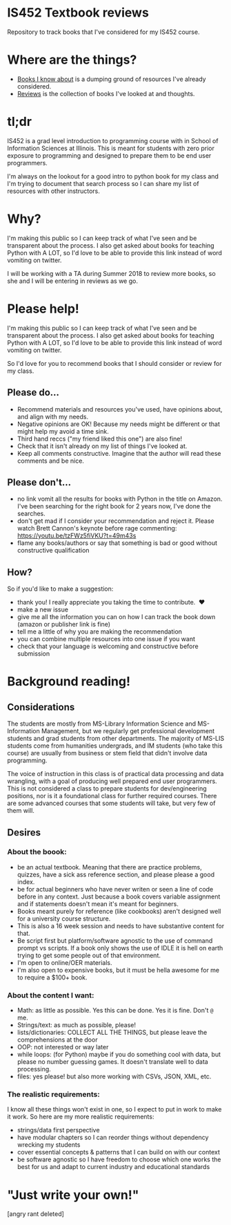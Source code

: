 # IS452 Textbook reviews
Repository to track books that I've considered for my IS452 course.

# Where are the things?

* [Books I know about](books-i-know-about.md) is a dumping ground of resources I've already considered.
* [Reviews](reviews.md) is the collection of books I've looked at and thoughts.

# tl;dr

IS452 is a grad level introduction to programming course with in School of Information Sciences at Illinois.  This is meant for students with zero prior exposure to programming and designed to prepare them to be end user programmers.  

I'm always on the lookout for a good intro to python book for my class and I'm trying to document that search process so I can share my list of resources with other instructors.

# Why?

I'm making this public so I can keep track of what I've seen and be transparent about the process.  I also get asked about books for teaching Python with A LOT, so I'd love to be able to provide this link instead of word vomiting on twitter.

I will be working with a TA during Summer 2018 to review more books, so she and I will be entering in reviews as we go.

# Please help!

I'm making this public so I can keep track of what I've seen and be transparent about the process.  I also get asked about books for teaching Python with A LOT, so I'd love to be able to provide this link instead of word vomiting on twitter.

So I'd love for you to recommend books that I should consider or review for my class.

## Please do...

* Recommend materials and resources you've used, have opinions about, and align with my needs.  
* Negative opinions are OK! Because my needs might be different or that might help my avoid a time sink.  
* Third hand reccs ("my friend liked this one") are also fine!
* Check that it isn't already on my list of things I've looked at.
* Keep all comments constructive.  Imagine that the author will read these comments and be nice.

## Please don't...

* no link vomit all the results for books with Python in the title on Amazon.  I've been searching for the right book for 2 years now, I've done the searches. 
* don't get mad if I consider your recommendation and reject it.  Please watch Brett Cannon's keynote before rage commenting: https://youtu.be/tzFWz5fiVKU?t=49m43s
* flame any books/authors or say that something is bad or good without constructive qualification

## How?

So if you'd like to make a suggestion:

* thank you! I really appreciate you taking the time to contribute.  ❤️
* make a new issue
* give me all the information you can on how I can track the book down (amazon or publisher link is fine)
* tell me a little of why you are making the recommendation
* you can combine multiple resources into one issue if you want
* check that your language is welcoming and constructive before submission

# Background reading!

## Considerations 

The students are mostly from MS-Library Information Science and MS-Information Management, but we regularly get professional development students and grad students from other departments. The majority of MS-LIS students come from humanities undergrads, and IM students (who take this course) are usually from business or stem field that didn't involve data programming.

The voice of instruction in this class is of practical data processing and data wrangling, with a goal of producing well prepared end user programmers.  This is not considered a class to prepare students for dev/engineering positions, nor is it a foundational class for further required courses.  There are some advanced courses that some students will take, but very few of them will.

## Desires

### About the boook:

* be an actual textbook.  Meaning that there are practice problems, quizzes, have a sick ass reference section, and please please a good index.  
* be for actual beginners who have never writen or seen a line of code before in any context.  Just because a book covers variable assignment and if statements doesn't mean it's meant for beginners.
* Books meant purely for reference (like cookbooks) aren't designed well for a university course structure.  
* This is also a 16 week session and needs to have substantive content for that.
* Be script first but platform/software agnostic to the use of command prompt vs scripts.  If a book only shows the use of IDLE it is hell on earth trying to get some people out of that environment.  
* I'm open to online/OER materials.
* I'm also open to expensive books, but it must be hella awesome for me to require a $100+ book.

### About the content I want: 

* Math: as little as possible. Yes this can be done. Yes it is fine. Don't `@` me.
* Strings/text: as much as possible, please!
* lists/dictionaries:  COLLECT ALL THE THINGS, but please leave the comprehensions at the door
* OOP: not interested or way later
* while loops: (for Python) maybe if you do something cool with data, but please no number guessing games. It doesn't translate well to data processing.
* files: yes please! but also more working with CSVs, JSON, XML, etc.

### The realistic requirements:

I know all these things won't exist in one, so I expect to put in work to make it work.  So here are my more realistic requirements:

* strings/data first perspective
* have modular chapters so I can reorder things without dependency wrecking my students
* cover essential concepts & patterns that I can build on with our context
* be software agnostic so I have freedom to choose which one works the best for us and adapt to current industry and educational standards

# "Just write your own!"

\[angry rant deleted\]
